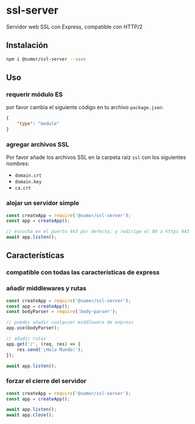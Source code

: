 # ssl-server
Servidor web SSL con Express, compatible con HTTP/2

## Instalación
```bash
npm i @sumor/ssl-server --save
```

## Uso

### requerir módulo ES
por favor cambia el siguiente código en tu archivo `package.json`:
```json
{
    "type": "module"
}
```

### agregar archivos SSL
Por favor añade los archivos SSL en la carpeta raíz `ssl` con los siguientes nombres:
- `domain.crt`
- `domain.key`
- `ca.crt`

### alojar un servidor simple

```javascript
const createApp = require('@sumor/ssl-server');
const app = createApp();

// escucha en el puerto 443 por defecto, y redirige el 80 a https 443
await app.listen();
```

## Características

### compatible con todas las características de express

### añadir middlewares y rutas

```javascript
const createApp = require('@sumor/ssl-server');
const app = createApp();
const bodyParser = require('body-parser');

// puedes añadir cualquier middleware de express
app.use(bodyParser);

// añadir rutas
app.get('/', (req, res) => {
    res.send('¡Hola Mundo!');
});

await app.listen();
```

### forzar el cierre del servidor

```javascript
const createApp = require('@sumor/ssl-server');
const app = createApp();

await app.listen();
await app.close();
```